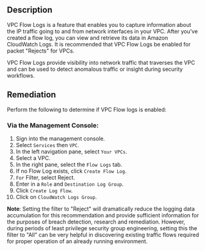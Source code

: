 ## Description

VPC Flow Logs is a feature that enables you to capture information about the IP traffic going to and from network interfaces in your VPC. After you've created a flow log, you can view and retrieve its data in Amazon CloudWatch Logs. It is recommended that VPC Flow Logs be enabled for packet "Rejects" for VPCs.

VPC Flow Logs provide visibility into network traffic that traverses the VPC and can be used to detect anomalous traffic or insight during security workflows.

## Remediation

Perform the following to determine if VPC Flow logs is enabled:

### Via the Management Console:

1. Sign into the management console.
2. Select `Services` then `VPC`.
3. In the left navigation pane, select `Your VPCs`.
4. Select a VPC.
5. In the right pane, select the `Flow Logs` tab.
6. If no Flow Log exists, click `Create Flow Log`.
7. `For` Filter, select Reject.
8. Enter in a `Role` and `Destination Log Group`.
9. Click `Create Log Flow`.
10. Click on `CloudWatch Logs Group`.

**Note**: Setting the filter to "Reject" will dramatically reduce the logging data accumulation for this recommendation and provide sufficient information for the purposes of breach detection, research and remediation. However, during periods of least privilege security group engineering, setting this the filter to "All" can be very helpful in discovering existing traffic flows required for proper operation of an already running environment.
